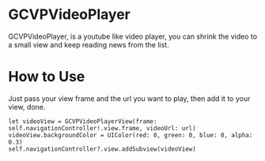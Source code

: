 # GCVPVideoPlayer
GCVPVideoPlayer, is a youtube like video player, you can shrink the video to a small view and keep reading news from the list.

# How to Use
Just pass your view frame and the url you want to play, then add it to your view, done.

```
let videoView = GCVPVideoPlayerView(frame: self.navigationController!.view.frame, videoUrl: url)
videoView.backgroundColor = UIColor(red: 0, green: 0, blue: 0, alpha: 0.3)
self.navigationController?.view.addSubview(videoView)
```

